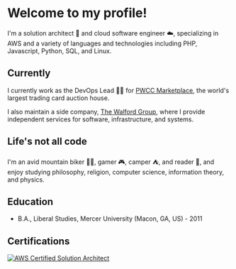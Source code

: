 # Welcome to my profile!

I'm a solution architect 🔭 and cloud software engineer ☁️, specializing in AWS and a variety of languages and technologies including PHP, Javascript, Python, SQL, and Linux.

## Currently

I currently work as the DevOps Lead 🧙‍♂️ for [PWCC Marketplace](https://www.pwccmarketplace.com), the world's largest trading card auction house.

I also maintain a side company, [The Walford Group](https://www.thewalfordgroup.com), where I provide independent services for software, infrastructure, and systems.

## Life's not all code

I'm an avid mountain biker 🚴‍♂️, gamer 🎮, camper ⛺️, and reader 📖, and enjoy studying philosophy, religion, computer science, information theory, and physics.

## Education

- B.A., Liberal Studies, Mercer University (Macon, GA, US) - 2011

## Certifications

[![AWS Certified Solution Architect](https://images.credly.com/size/100x100/images/0e284c3f-5164-4b21-8660-0d84737941bc/image.png)](https://www.credly.com/badges/2ef7aa17-8375-41b5-92eb-777615b23383/public_url)
